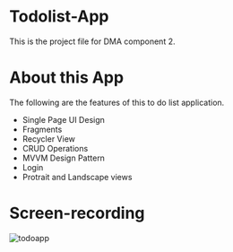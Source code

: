 # Todolist-App
This is the project file for DMA component 2.

# About this App
The following are the features of this to do list application.
* Single Page UI Design
* Fragments
* Recycler View
* CRUD Operations
* MVVM Design Pattern
* Login 
* Protrait and Landscape views


# Screen-recording

![todoapp](https://user-images.githubusercontent.com/53834888/147399932-190a44fd-826b-43aa-938f-7ba92d5e3fcb.gif)


